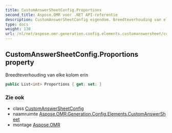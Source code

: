```yaml
---
title: CustomAnswerSheetConfig.Proportions
second_title: Aspose.OMR voor .NET API-referentie
description: CustomAnswerSheetConfig eigendom. Breedteverhouding van elke kolom erin
type: docs
weight: 130
url: /nl/net/aspose.omr.generation.config.elements.customanswersheet/customanswersheetconfig/proportions/
---
```

## CustomAnswerSheetConfig.Proportions property

Breedteverhouding van elke kolom erin

```csharp
public List<int> Proportions { get; set; }
```

### Zie ook

* class [CustomAnswerSheetConfig](../)
* naamruimte [Aspose.OMR.Generation.Config.Elements.CustomAnswerSheet](../../customanswersheetconfig/)
* montage [Aspose.OMR](../../../)


